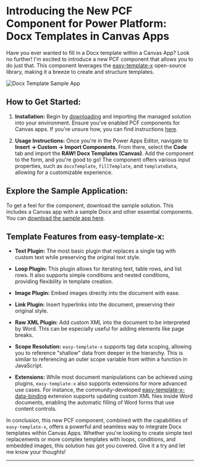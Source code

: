 # Introducing the New PCF Component for Power Platform: Docx Templates in Canvas Apps

Have you ever wanted to fill in a Docx template within a Canvas App? Look no further! I'm excited to introduce a new PCF component that allows you to do just that. This component leverages the [easy-template-x](https://github.com/alonrbar/easy-template-x) open-source library, making it a breeze to create and structure templates.

![Docx Template Sample App](image.png)

## How to Get Started:

1. **Installation:** Begin by [downloading](https://github.com/rwilson504/PCFControls/releases/latest/download/RAWDocxTemplatesCanvas_managed.zip) and importing the managed solution into your environment. Ensure you've enabled PCF components for Canvas apps. If you're unsure how, you can find instructions [here](https://docs.microsoft.com/en-us/powerapps/developer/component-framework/component-framework-for-canvas-apps).

2. **Usage Instructions:** Once you're in the Power Apps Editor, navigate to **Insert -> Custom -> Import Components**. From there, select the **Code** tab and import the **RAW! Docx Templates (Canvas)**. Add the component to the form, and you're good to go! The component offers various input properties, such as `docxTemplate`, `fillTemplate`, and `templateData`, allowing for a customizable experience.

## Explore the Sample Application:

To get a feel for the component, download the sample solution. This includes a Canvas app with a sample Docx and other essential components. You can [download the sample app here](https://github.com/rwilson504/PCFControls/raw/master/DocxTemplatesCanvas/Sample/DocxTemplateSample_1_0_0_1_managed.zip).

## Template Features from easy-template-x:

- **Text Plugin:** The most basic plugin that replaces a single tag with custom text while preserving the original text style.
  
- **Loop Plugin:** This plugin allows for iterating text, table rows, and list rows. It also supports simple conditions and nested conditions, providing flexibility in template creation.

- **Image Plugin:** Embed images directly into the document with ease.

- **Link Plugin:** Insert hyperlinks into the document, preserving their original style.

- **Raw XML Plugin:** Add custom XML into the document to be interpreted by Word. This can be especially useful for adding elements like page breaks.

- **Scope Resolution:** `easy-template-x` supports tag data scoping, allowing you to reference "shallow" data from deeper in the hierarchy. This is similar to referencing an outer scope variable from within a function in JavaScript.

- **Extensions:** While most document manipulations can be achieved using plugins, `easy-template-x` also supports extensions for more advanced use cases. For instance, the community-developed [easy-template-x-data-binding](https://github.com/sebastianrogers/easy-template-x-data-binding) extension supports updating custom XML files inside Word documents, enabling the automatic filling of Word forms that use content controls.

In conclusion, this new PCF component, combined with the capabilities of `easy-template-x`, offers a powerful and seamless way to integrate Docx templates within Canvas Apps. Whether you're looking to create simple text replacements or more complex templates with loops, conditions, and embedded images, this solution has got you covered. Give it a try and let me know your thoughts!

---

<!--stackedit_data:
eyJoaXN0b3J5IjpbLTIxNDI5OTcxNzddfQ==
-->